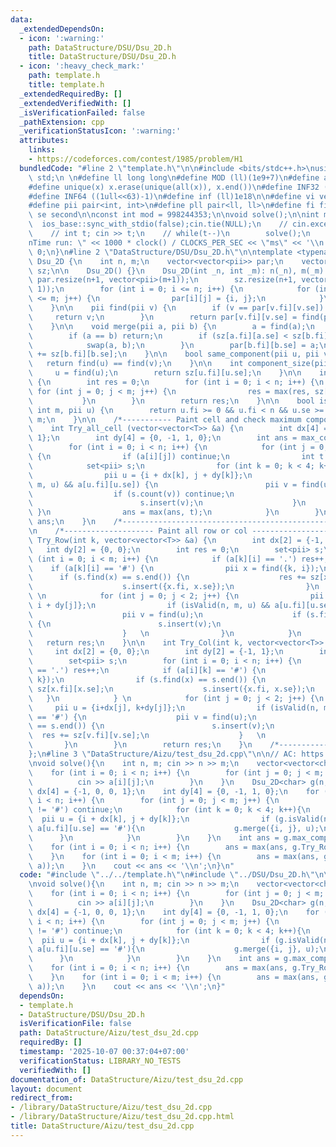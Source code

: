 ```yaml
---
data:
  _extendedDependsOn:
  - icon: ':warning:'
    path: DataStructure/DSU/Dsu_2D.h
    title: DataStructure/DSU/Dsu_2D.h
  - icon: ':heavy_check_mark:'
    path: template.h
    title: template.h
  _extendedRequiredBy: []
  _extendedVerifiedWith: []
  _isVerificationFailed: false
  _pathExtension: cpp
  _verificationStatusIcon: ':warning:'
  attributes:
    links:
    - https://codeforces.com/contest/1985/problem/H1
  bundledCode: "#line 2 \"template.h\"\n\n#include <bits/stdc++.h>\nusing namespace\
    \ std;\n \n#define ll long long\n#define MOD (ll)(1e9+7)\n#define all(x) (x).begin(),(x).end()\n\
    #define unique(x) x.erase(unique(all(x)), x.end())\n#define INF32 ((1ull<<31)-1)\n\
    #define INF64 ((1ull<<63)-1)\n#define inf (ll)1e18\n\n#define vi vector<int>\n\
    #define pii pair<int, int>\n#define pll pair<ll, ll>\n#define fi first\n#define\
    \ se second\n\nconst int mod = 998244353;\n\nvoid solve();\n\nint main(){\n  \
    \  ios_base::sync_with_stdio(false);cin.tie(NULL);\n    // cin.exceptions(cin.failbit);\n\
    \    // int t; cin >> t;\n    // while(t--)\n        solve();\n    cerr << \"\\\
    nTime run: \" << 1000 * clock() / CLOCKS_PER_SEC << \"ms\" << '\\n';\n    return\
    \ 0;\n}\n#line 2 \"DataStructure/DSU/Dsu_2D.h\"\n\ntemplate <typename T>\nstruct\
    \ Dsu_2D {\n    int n, m;\n    vector<vector<pii>> par;\n    vector<vector<int>>\
    \ sz;\n\n    Dsu_2D() {}\n    Dsu_2D(int _n, int _m): n(_n), m(_m) {\n       \
    \ par.resize(n+1, vector<pii>(m+1));\n        sz.resize(n+1, vector<int>(m+1,\
    \ 1));\n        for (int i = 0; i <= n; i++) {\n            for (int j = 0; j\
    \ <= m; j++) {\n                par[i][j] = {i, j};\n            }\n        }\n\
    \    }\n\n    pii find(pii v) {\n        if (v == par[v.fi][v.se]) {\n       \
    \     return v;\n        }\n        return par[v.fi][v.se] = find(par[v.fi][v.se]);\n\
    \    }\n\n    void merge(pii a, pii b) {\n        a = find(a);\n        b = find(b);\n\
    \        if (a == b) return;\n        if (sz[a.fi][a.se] < sz[b.fi][b.se]) {\n\
    \            swap(a, b);\n        }\n        par[b.fi][b.se] = a;\n        sz[a.fi][a.se]\
    \ += sz[b.fi][b.se];\n    }\n\n    bool same_component(pii u, pii v) {\n     \
    \   return find(u) == find(v);\n    }\n\n    int component_size(pii u) {\n   \
    \     u = find(u);\n        return sz[u.fi][u.se];\n    }\n\n    int max_component()\
    \ {\n        int res = 0;\n        for (int i = 0; i < n; i++) {\n           \
    \ for (int j = 0; j < m; j++) {\n                res = max(res, sz[i][j]);\n \
    \           }\n        }\n        return res;\n    }\n\n    bool isValid(int n,\
    \ int m, pii u) {\n        return u.fi >= 0 && u.fi < n && u.se >= 0 && u.se <\
    \ m;\n    }\n\n    /*----------- Paint cell and check maximum component ---------*/\n\
    \    int Try_all_cell (vector<vector<T>> &a) {\n        int dx[4] = {-1, 0, 0,\
    \ 1};\n        int dy[4] = {0, -1, 1, 0};\n        int ans = max_component();\n\
    \        for (int i = 0; i < n; i++) {\n            for (int j = 0; j < m; j++)\
    \ {\n                if (a[i][j]) continue;\n                int t = 1;\n    \
    \            set<pii> s;\n                for (int k = 0; k < 4; k++) {\n    \
    \                pii u = {i + dx[k], j + dy[k]};\n                    if (isValid(n,\
    \ m, u) && a[u.fi][u.se]) {\n                        pii v = find(u);\n      \
    \                  if (s.count(v)) continue;\n                        t += sz[v.fi][v.se];\n\
    \                        s.insert(v);\n                    }\n               \
    \ }\n                ans = max(ans, t);\n            }\n        }\n        return\
    \ ans;\n    }\n    /*------------------------------------------------------------*/\n\
    \n    /*-------------------- Paint all row or col ------------------*/\n    int\
    \ Try_Row(int k, vector<vector<T>> &a) {\n        int dx[2] = {-1, 1};\n     \
    \   int dy[2] = {0, 0};\n        int res = 0;\n        set<pii> s;\n        for\
    \ (int i = 0; i < m; i++) {\n            if (a[k][i] == '.') res++;\n        \
    \    if (a[k][i] == '#') {\n                pii x = find({k, i});\n          \
    \      if (s.find(x) == s.end()) {\n                    res += sz[x.fi][x.se];\n\
    \                    s.insert({x.fi, x.se});\n                }\n            }\
    \ \n            for (int j = 0; j < 2; j++) {\n                pii u = {k + dx[j],\
    \ i + dy[j]};\n                if (isValid(n, m, u) && a[u.fi][u.se] == '#') {\n\
    \                    pii v = find(u);\n                    if (s.find(v) == s.end())\
    \ {\n                        s.insert(v);\n                        res += sz[v.fi][v.se];\n\
    \                    }   \n                }\n            }\n        }\n     \
    \   return res;\n    }\n\n    int Try_Col(int k, vector<vector<T>> &a) {\n   \
    \     int dx[2] = {0, 0};\n        int dy[2] = {-1, 1};\n        int res = 0;\n\
    \        set<pii> s;\n        for (int i = 0; i < n; i++) {\n            if (a[i][k]\
    \ == '.') res++;\n            if (a[i][k] == '#') {\n                pii x = find({i,\
    \ k});\n                if (s.find(x) == s.end()) {\n                    res +=\
    \ sz[x.fi][x.se];\n                    s.insert({x.fi, x.se});\n             \
    \   }\n            } \n            for (int j = 0; j < 2; j++) {\n           \
    \     pii u = {i+dx[j], k+dy[j]};\n                if (isValid(n, m, u) && a[u.fi][u.se]\
    \ == '#') {\n                    pii v = find(u);\n                    if (s.find(v)\
    \ == s.end()) {\n                        s.insert(v);\n                      \
    \  res += sz[v.fi][v.se];\n                    }   \n                }\n     \
    \       }\n        }\n        return res;\n    }\n    /*------------------------------------------------------------*/\n\
    };\n#line 3 \"DataStructure/Aizu/test_dsu_2d.cpp\"\n\n// AC: https://codeforces.com/contest/1985/problem/H1\n\
    \nvoid solve(){\n    int n, m; cin >> n >> m;\n    vector<vector<char>> a(n, vector<char>(m));\n\
    \    for (int i = 0; i < n; i++) {\n        for (int j = 0; j < m; j++) {\n  \
    \          cin >> a[i][j];\n        }\n    }\n    Dsu_2D<char> g(n, m);\n    int\
    \ dx[4] = {-1, 0, 0, 1};\n    int dy[4] = {0, -1, 1, 0};\n    for (int i = 0;\
    \ i < n; i++) {\n        for (int j = 0; j < m; j++) {\n            if (a[i][j]\
    \ != '#') continue;\n            for (int k = 0; k < 4; k++){\n              \
    \  pii u = {i + dx[k], j + dy[k]};\n                if (g.isValid(n, m, u) &&\
    \ a[u.fi][u.se] == '#'){\n                    g.merge({i, j}, u);\n          \
    \      }\n            }\n        }\n    }\n    int ans = g.max_component();\n\
    \    for (int i = 0; i < n; i++) {\n        ans = max(ans, g.Try_Row(i, a));\n\
    \    }\n    for (int i = 0; i < m; i++) {\n        ans = max(ans, g.Try_Col(i,\
    \ a));\n    }\n    cout << ans << '\\n';\n}\n"
  code: "#include \"../../template.h\"\n#include \"../DSU/Dsu_2D.h\"\n\n// AC: https://codeforces.com/contest/1985/problem/H1\n\
    \nvoid solve(){\n    int n, m; cin >> n >> m;\n    vector<vector<char>> a(n, vector<char>(m));\n\
    \    for (int i = 0; i < n; i++) {\n        for (int j = 0; j < m; j++) {\n  \
    \          cin >> a[i][j];\n        }\n    }\n    Dsu_2D<char> g(n, m);\n    int\
    \ dx[4] = {-1, 0, 0, 1};\n    int dy[4] = {0, -1, 1, 0};\n    for (int i = 0;\
    \ i < n; i++) {\n        for (int j = 0; j < m; j++) {\n            if (a[i][j]\
    \ != '#') continue;\n            for (int k = 0; k < 4; k++){\n              \
    \  pii u = {i + dx[k], j + dy[k]};\n                if (g.isValid(n, m, u) &&\
    \ a[u.fi][u.se] == '#'){\n                    g.merge({i, j}, u);\n          \
    \      }\n            }\n        }\n    }\n    int ans = g.max_component();\n\
    \    for (int i = 0; i < n; i++) {\n        ans = max(ans, g.Try_Row(i, a));\n\
    \    }\n    for (int i = 0; i < m; i++) {\n        ans = max(ans, g.Try_Col(i,\
    \ a));\n    }\n    cout << ans << '\\n';\n}"
  dependsOn:
  - template.h
  - DataStructure/DSU/Dsu_2D.h
  isVerificationFile: false
  path: DataStructure/Aizu/test_dsu_2d.cpp
  requiredBy: []
  timestamp: '2025-10-07 00:37:04+07:00'
  verificationStatus: LIBRARY_NO_TESTS
  verifiedWith: []
documentation_of: DataStructure/Aizu/test_dsu_2d.cpp
layout: document
redirect_from:
- /library/DataStructure/Aizu/test_dsu_2d.cpp
- /library/DataStructure/Aizu/test_dsu_2d.cpp.html
title: DataStructure/Aizu/test_dsu_2d.cpp
---
```

